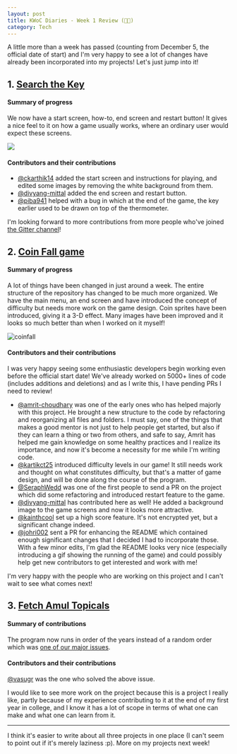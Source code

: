```yaml
---
layout: post
title: KWoC Diaries - Week 1 Review (👏👏)
category: Tech
---
```


A little more than a week has passed (counting from December 5, the official date of start) and I'm very happy to see a lot of changes have already been incorporated into my projects! Let's just jump into it!

## 1. [Search the Key]

[Search the Key]: https://github.com/vineetjc/pygame-Search-the-Key

#### Summary of progress
We now have a start screen, how-to, end screen and restart button! It gives a nice feel to it on how a game usually works, where an ordinary user would expect these screens.

![](https://raw.githubusercontent.com/vineetjc/vineetjc.github.io/master/images/startscreensearchkey.png)

#### Contributors and their contributions
- [@ckarthik14] added the start screen and instructions for playing, and edited some images by removing the white background from them.
- [@divyang-mittal] added the end screen and restart button.
- [@piba941] helped with a bug in which at the end of the game, the key earlier used to be drawn on top of the thermometer.

[@piba941]: https://github.com/piba941
[@ckarthik14]: https://github.com/ckarthik14

I'm looking forward to more contributions from more people who've joined [the Gitter channel]!

[the Gitter channel]: https://gitter.im/pygame-Search-the-Key/Lobby

## 2. [Coin Fall game]

[Coin Fall game]: https://github.com/vineetjc/pygame-Coin-Fall-

#### Summary of progress
A lot of things have been changed in just around a week. The entire structure of the repository has changed to be much more organized. We have the main menu, an end screen and have introduced the concept of difficulty but needs more work on the game design. Coin sprites have been introduced, giving it a 3-D effect. Many images have been improved and it looks so much better than when I worked on it myself!

![coinfall](https://user-images.githubusercontent.com/30645315/49618512-ebdd3980-f9de-11e8-9691-132b1d119dbb.gif)

#### Contributors and their contributions
I was very happy seeing some enthusiastic developers begin working even before the official start date! We've already worked on 5000+ lines of code (includes additions and deletions) and as I write this, I have pending PRs I need to review!

- [@amrit-choudhary] was one of the early ones who has helped majorly with this project. He brought a new structure to the code by refactoring and reorganizing all files and folders. I must say, one of the things that makes a good mentor is not just to help people get started, but also if they can learn a thing or two from others, and safe to say, Amrit has helped me gain knowledge on some healthy practices and I realize its importance, and now it's become a necessity for me while I'm writing code.
- [@kartikct25] introduced difficulty levels in our game! It still needs work and thought on what constitutes difficulty, but that's a matter of game design, and will be done along the course of the program.
- [@SeraphWedd] was one of the first people to send a PR on the project which did some refactoring and introduced restart feature to the game.
- [@divyang-mittal] has contributed here as well! He added a background image to the game screens and now it looks more attractive.
- [@kainthcool] set up a high score feature. It's not encrypted yet, but a significant change indeed.
- [@johri002] sent a PR for enhancing the README which contained enough significant changes that I decided I had to incorporate those. With a few minor edits, I'm glad the README looks very nice (especially introducing a gif showing the running of the game) and could possibly help get new contributors to get interested and work with me!

[@amrit-choudhary]: https://github.com/amrit-choudhary
[@kartikct25]: https://github.com/kartikct25
[@SeraphWedd]: https://github.com/SeraphWedd
[@divyang-mittal]: https://github.com/divyang-mittal
[@kainthcool]: https://github.com/kainthcool
[@johri002]: https://github.com/johri002

I'm very happy with the people who are working on this project and I can't wait to see what comes next!

## 3. [Fetch Amul Topicals]

[Fetch Amul Topicals]: https://github.com/vineetjc/fetch-amul-topicals

#### Summary of contributions
The program now runs in order of the years instead of a random order which was [one of our major issues](https://github.com/vineetjc/fetch-amul-topicals/issues/3).

#### Contributors and their contributions
[@vasugr] was the one who solved the above issue.

[@vasugr]: https://github.com/vasugr

I would like to see more work on the project because this is a project I really like, partly because of my experience contributing to it at the end of my first year in college, and I know it has a lot of scope in terms of what one can make and what one can learn from it.

---
I think it's easier to write about all three projects in one place (I can't seem to point out if it's merely laziness :p).
More on my projects next week!
